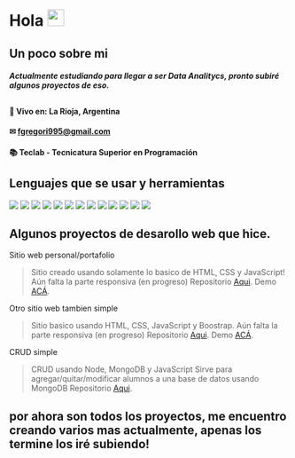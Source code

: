 # Hola <img src="https://raw.githubusercontent.com/iampavangandhi/iampavangandhi/master/gifs/Hi.gif" width="30px"></h2>
## Un poco sobre mi
##### Actualmente estudiando para llegar a ser Data Analitycs, pronto subiré algunos proyectos de eso.

##
#### 📍 Vivo en: La Rioja, Argentina
#### ✉ fgregori995@gmail.com
#### 📚 Teclab - Tecnicatura Superior en Programación

##
## Lenguajes que se usar y herramientas

<img src = "https://img.shields.io/badge/-HTML5-E34F26?style=flat&logo=html5&logoColor=white"> <img src = "https://img.shields.io/badge/-CSS3-1572B6?style=flat&logo=css3&logoColor=white">
<img src="https://img.shields.io/badge/-Bootstrap-563D7C?style=flat&logo=bootstrap&logoColor=white">
<img src="https://img.shields.io/badge/-JavaScript-eed718?style=flat&logo=javascript&logoColor=ffffff">
<img src="https://img.shields.io/badge/-React-000000?style=flat&logo=react&logoColor=00c8ff">
<img src="https://img.shields.io/badge/-MongoDB-4DB33D?style=flat&logo=mongodb&logoColor=FFFFFF">
<img src="https://img.shields.io/badge/-MySQL-F29111?style=flat&logo=mysql&logoColor=FFFFFF">
<img src="https://img.shields.io/badge/-Express.js-787878?style=flat">
<img src="https://img.shields.io/badge/-Node.js-3C873A?style=flat&logo=Node.js&logoColor=white">
<img src="http://img.shields.io/badge/-Git-F1502F?style=flat&logo=git&logoColor=FFFFFF">
<img src="http://img.shields.io/badge/-Github-000000?style=flat&logo=github&logoColor=FFFFFF">
<img src="http://img.shields.io/badge/-VS%20Code-007ACC?style=flat&logo=visual%20studio%20code&logoColor=white">
<img src="https://img.shields.io/badge/python-v3.7-blue">



## Algunos proyectos de desarollo web que hice.

Sitio web personal/portafolio

> Sitio creado usando solamente lo basico de HTML, CSS y JavaScript!
> Aún falta la parte responsiva (en progreso)
> Repositorio [Aqui](https://github.com/blenddzy/personal-site).
> Demo [ACÁ](https://fede-gregori-site.netlify.app/).

Otro sitio web tambien simple
> Sitio basico usando HTML, CSS, JavaScript y Boostrap.
> Aún falta la parte responsiva (en progreso)
> Repositorio [Aqui](https://github.com/blenddzy/simple_web/blob/main/index.html).
> Demo [ACÁ](https://unruffled-turing-455a86.netlify.app/).

CRUD simple
> CRUD usando Node, MongoDB y JavaScript
> Sirve para agregar/quitar/modificar alumnos a una base de datos usando MongoDB
> Repositorio [Aqui](https://github.com/blenddzy/CRUD-1).

## por ahora son todos los proyectos, me encuentro creando varios mas actualmente, apenas los termine los iré subiendo!
